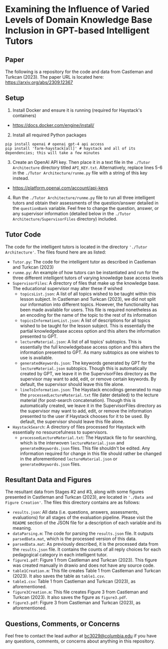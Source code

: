 # Examining the Influence of Varied Levels of Domain Knowledge Base Inclusion in GPT-based Intelligent Tutors

## Paper
The following is a repository for the code and data from Castleman and Turkcan (2023). The paper URL is located here: https://arxiv.org/abs/2309.12367

## Setup
1. Install Docker and ensure it is running (required for Haystack's containers)

- https://docs.docker.com/engine/install/

2. Install all required Python packages
```
pip install openai # openai gpt-4 api access
pip install 'farm-haystack[all]' # haystack and all of its dependencies; this will take a few minutes
```

3. Create an OpenAI API key. Then place it in a text file in the `./Tutor Architecture` directory titled `API_KEY.txt`. Alternatively, replace lines 5-6 in the `./Tutor Architecture/runme.py` file with a string of this key instead.

- https://platform.openai.com/account/api-keys

4. Run the `./Tutor Architecture/runme.py` file to run all three intelligent tutors and obtain their assessments of the question/answer detailed in the `questionBank` variable. Feel free to change the question, answer, or any supervisor information (detailed below in the `./Tutor Architecture/SupervisorFiles` directory) included.

## Tutor Code
The code for the intelligent tutors is located in the directory `'./Tutor Architecture'`. The files found here are as listed:

- `Tutor.py`: The code for the intelligent tutor as described in Castleman and Turkcan (2023)
- `runme.py`: An example of how tutors can be instantiated and run for the three different intelligent tutors of varying knowledge base access levels
- `SupervisorFiles`: A directory of files that make up the knowledge base. The educational supervisor may alter these if wished
  - `topicsList.json`: A list of all topics wished to be taught within this lesson subject. In Castleman and Turkcan (2023), we did not split our information into different topics. However, the functionality has been made available for users. This file is required nonetheless as an encoding for the name of the topic to the rest of its information
  - `topicsInformationList.json`: A list of descriptions for all topics wished to be taught for the lesson subject. This is essentially the partial knowledgebase access option and this alters the information presented to GPT.
  - `lectureMaterial.json`: A list of all topics' subtopics. This is essentially the full knowledgebase access option and this alters the information presented to GPT. As many subtopics as one wishes to use is available.
  - `generatedKeywords.json`: The keywords generated by GPT for the `lectureMaterial.json` subtopics. Though this is automatically created by GPT, we leave it in the SupervisorFiles directory as the supervisor may want to add, edit, or remove certain keywords. By default, the supervisor should leave this file alone.
  - `lineToInformation.json`: The Haystack encodings generated to map the `processedLectureMaterial.txt` file (later detailed) to the lecture material (for post-search concatenation). Though this is automatically created, we leave it in the SupervisorFiles directory as the supervisor may want to add, edit, or remove the information presented to the user if Haystack chooses for it to be used. By default, the supervisor should leave this file alone.
- `HaystackSearch`: A directory of files processed for Haystack with essentially no resourcefulness to supervisors.
  - `processedLectureMaterial.txt`: The Haystack file to for searching, which is the interwoven `lectureMaterial.json` and `generatedKeywords.json` files. This file shouldn't be edited. Any information required for change in this file should rather be changed in the aforementioned `lectureMaterial.json` or `generatedKeywords.json` files.


## Resultant Data and Figures
The resultant data from Stages #2 and #3, along with some figures presented in Castleman and Turkcan (2023), are located in `'./Data and Figure Creation'`. The files this directory contains are as follows:

- `results.json`: All data (i.e. questions, answers, assessments, evaluations) for all stages of the evaluation pipeline. Please visit the `README` section of the JSON file for a description of each variable and its meaning.
- `dataParsing.m`: The code for parsing the `results.json` file. It outputs `parsedData.mat`, which is the processed version of this data.
- `parsedData.mat`: As previously described, it is the processed data from the `results.json` file. It contains the counts of all reply choices for each pedagogical category in each intelligent tutor.
- `figure1.pdf`: Figure 1 from Castleman and Turkcan (2023). This figure was created manually in drawio and does not have any source code.
- `table1Creation.m`: This file creates Table 1 from Castleman and Turkcan (2023). It also saves the table as `table1.csv`.
- `table1.csv`: Table 1 from Castleman and Turkcan (2023), as aforementioned.
- `figure3Creation.m`: This file creates Figure 3 from Castleman and Turkcan (2023). It also saves the figure as `figure3.pdf`.
- `figure3.pdf`: Figure 3 from Castleman and Turkcan (2023), as aforementioned.



## Questions, Comments, or Concerns
Feel free to contact the lead author at bc3029@columbia.edu if you have any questions, comments, or concerns about anything in this repository. 
